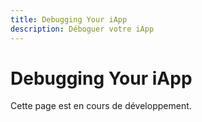 ```yaml
---
title: Debugging Your iApp
description: Déboguer votre iApp
---
```


# Debugging Your iApp

Cette page est en cours de développement.

<!-- TODO: Ajouter le guide de débogage -->
